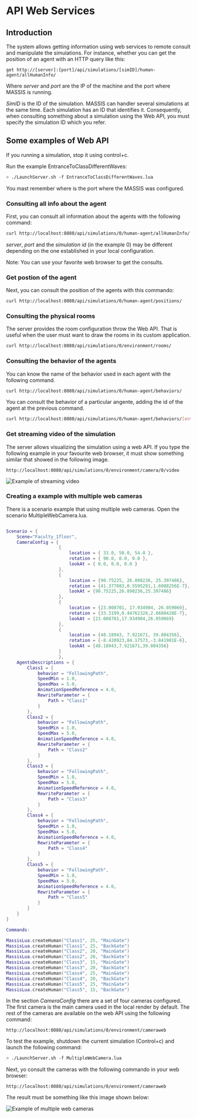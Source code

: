 # API Web Services

## Introduction

The system allows getting information using web services to remote consult and manipulate the simulations. For instance, whether you can get the position of an agent with an HTTP query like this:

```
get http://[server]:[port]/api/simulations/[simID]/human-agent/allHumanInfo/
```

Where *server* and *port* are the IP of the machine and the port where MASSIS is running. 

*SimID* is the ID of the simulation. MASSIS can handler several simulations at the same time. Each simulation has an ID that identifies it. Consequently, when consulting something about a simulation using the Web API, you must specify the simulation ID which you refer.


## Some examples of Web API

If you running a simulation, stop it using control+c.

Run the example EntranceToClassDifferentWaves:

```bash
> ./LaunchServer.sh -f EntranceToClassDifferentWaves.lua
```

You mast remember where is the port where the MASSIS was configured. 


### Consulting all info about the agent

First, you can consult all information about the agents with the following command:


```bash
curl http://localhost:8080/api/simulations/0/human-agent/allHumanInfo/
```


*server*, *port* and the *simulation id* (in the example 0) may be different depending on the one established in your local configuration.

Note: You can use your favorite web browser to get the consults.

### Get postion of the agent

Next, you can consult the position of the agents with this commando:

```bash
curl http://localhost:8080/api/simulations/0/human-agent/positions/
```


### Consulting the physical rooms

The server provides the room configuration throw the Web API. That is useful when the user must want to draw the rooms in its custom application. 

```bash
curl http://localhost:8080/api/simulations/0/environment/rooms/
```


### Consulting the behavior of the agents

You can know the name of the behavior used in each agent with the following command.

```bash
curl http://localhost:8080/api/simulations/0/human-agent/behaviors/
```

You can consult the behavior of a particular angente, adding the id of the agent at the previous command.


```bash
curl http://localhost:8080/api/simulations/0/human-agent/behaviors/[entityID]
```


### Get streaming video of the simulation

The server allows visualizing the simulation using a web API. If you type the following example in your favourite web browser, it must show something similar that showed in the following image.

```
http://localhost:8080/api/simulations/0/environment/camera/0/video

```

![Example of streaming video](img/streaming_video_example.png)


### Creating a example with multiple web cameras

There is a scenario example that using multiple web cameras. Open the scenario MultipleWebCamera.lua. 

```LUA

Scenario = {
    Scene="Faculty_1floor",
    CameraConfig = {
                    {
                        location = { 33.0, 50.0, 54.0 },
                        rotation = { 90.0, 0.0, 0.0 },
                        lookAt = { 0.0, 0.0, 0.0 }
                    }, 
                    {
                        location = {90.75225, 26.890236, 25.397486},
                        rotation = {41.377083,0.5595291,1.6008256E-7},
                        lookAt = {90.75225,26.890236,25.397486}
                    },
                    {
                        location = {23.008701, 17.934904, 26.059069},
                        rotation = {33.3199,0.44762328,2.6680428E-7},
                        lookAt = {23.008701,17.934904,26.059069}
                    },
                    {
                        location = {48.18943, 7.921671, 39.804356},
                        rotation = {-8.420923,84.17573,-3.841981E-6},
                        lookAt = {48.18943,7.921671,39.804356}
                    }
                    },
    AgentsDescriptions = {
        Class1 = {
            behavior = "FollowingPath",
            SpeedMin = 1.0,
            SpeedMax = 5.0,
            AnimationSpeedReference = 4.0,
            RewriteParameter = {
                Path = "Class1"
            }
        },
        Class2 = {
            behavior = "FollowingPath",
            SpeedMin = 1.0,
            SpeedMax = 5.0,
            AnimationSpeedReference = 4.0,
            RewriteParameter = {
                Path = "Class2"
            }
        },
        Class3 = {
            behavior = "FollowingPath",
            SpeedMin = 1.0,
            SpeedMax = 5.0,
            AnimationSpeedReference = 4.0,
            RewriteParameter = {
                Path = "Class3"
            }
        },
        Class4 = {
            behavior = "FollowingPath",
            SpeedMin = 1.0,
            SpeedMax = 5.0,
            AnimationSpeedReference = 4.0,
            RewriteParameter = {
                Path = "Class4"
            }
        },
        Class5 = {
            behavior = "FollowingPath",
            SpeedMin = 1.0,
            SpeedMax = 5.0,
            AnimationSpeedReference = 4.0,
            RewriteParameter = {
                Path = "Class5"
            }
        }
    }
}

Commands:

MassisLua.createHuman("Class1", 25, "MainGate")
MassisLua.createHuman("Class1", 25, "BackGate")
MassisLua.createHuman("Class2", 20, "MainGate")
MassisLua.createHuman("Class2", 20, "BackGate")
MassisLua.createHuman("Class3", 15, "MainGate")
MassisLua.createHuman("Class3", 20, "BackGate")
MassisLua.createHuman("Class4", 25, "MainGate")
MassisLua.createHuman("Class4", 20, "BackGate")
MassisLua.createHuman("Class5", 25, "MainGate")
MassisLua.createHuman("Class5", 15, "BackGate")

```

In the section *CameraConfig* there are a set of four cameras configured. The first camera is the main camera used in the local render by default. The rest of the cameras are available on the web API using the following command:

```
http://localhost:8080/api/simulations/0/environment/cameraweb

```

To test the example, shutdown the current simulation (Control+c) and launch the following command:

```bash
> ./LaunchServer.sh -f MultipleWebCamera.lua

```

Next, yo consult the cameras with the following commando in your web browser:

```
http://localhost:8080/api/simulations/0/environment/cameraweb

```

The result must be something like this image shown below:


![Example of multiple web cameras](img/MultipleWebCameras.png)

